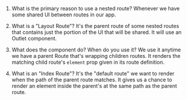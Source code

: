 1. What is the primary reason to use a nested route?
   Whenever we have some shared UI between routes in our app.

2. What is a "Layout Route"?
   It's the parent route of some nested routes that contains just the portion of the UI that will be shared. It will use an Outlet component.

3. What does the <Outlet /> component do? When do you use it?
   We use it anytime we have a parent Route that's wrapping children routes. It renders the matching child route's `element` prop given in its route definition.

4. What is an "Index Route"?
   It's the "default route" we want to render when the path of the parent route matches. It gives us a chance to render an element inside the parent's <Outlet /> at the same path as the parent route.
